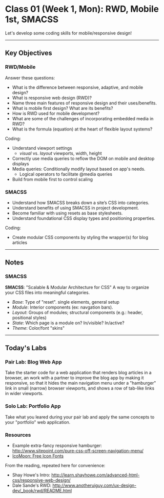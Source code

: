 # Class 01 (Week 1, Mon): RWD, Mobile 1st, SMACSS
Let's develop some coding skills for mobile/responsive design!

---
## Key Objectives

### RWD/Mobile
Answer these questions:
- What is the difference between responsive, adaptive, and mobile design?
- What is responsive web design (RWD)?
- Name three main features of responsive design and their uses/benefits.
- What is mobile first design? What are its benefits?
- How is RWD used for mobile development?
- What are some of the challenges of incorporating embedded media in RWD?
- What is the formula (equation) at the heart of flexible layout systems?

Coding:
- Understand <meta> viewport settings
  - *visual* vs. *layout* viewports, width, height
- Correctly use media queries to reflow the DOM on mobile and desktop displays
- Media queries: Conditionally modify layout based on app's needs.
  - Logical operators to facilitate @media queries
- Build from mobile first to control scaling

### SMACSS
- Understand how SMACSS breaks down a site’s CSS into categories.
- Understand benefits of using SMACSS in project development.
- Become familiar with using resets as base stylesheets.
- Understand foundational CSS display types and positioning properties.

Coding:
- Create modular CSS components by styling the wrapper(s) for blog articles

---
## Notes

### SMACSS
**SMACSS**: "Scalable &amp; Modular Architecture for CSS"
A way to organize your CSS files into meaningful categories.
- *Base*: Type of &quot;reset&quot;. single elements, general setup
- *Module*: Interior components (ex: navgation bars).
- *Layout*: Groups of modules; structural components (e.g.: header, positional styles)
- *State*: Which page is a module on? In/visible? In/active?
- *Theme*: Color/font &quot;skins&quot;

---
## Today's Labs

### Pair Lab: Blog Web App
Take the starter code for a web application that renders blog articles in a browser, an work with a partner to improve the blog app by making it responsive, so that it hides the main navigation menu under a "hamburger" link in small (narrow) browser viewports, and shows a row of tab-like links in wider viewports.

### Solo Lab: Portfolio App
Take what you leared during your pair lab and apply the same concepts to your "portfolio" web application.

### Resources
- Example extra-fancy responsive hamburger: http://www.sitepoint.com/pure-css-off-screen-navigation-menu/
- [IcoMoon: Free Icon Fonts](https://icomoon.io/app/#/select)

From the reading, repeated here for convenience:
- Shay Howe's Intro: http://learn.shayhowe.com/advanced-html-css/responsive-web-design/
- Dale Sande's RWD: http://www.anotheruiguy.com/ux-design-dev/_book/rwd/README.html
